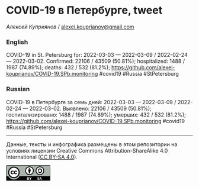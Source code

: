 COVID-19 в Петербурге, tweet
============================

*Алексей Куприянов* /
<a href="mailto:alexei.kouprianov@gmail.com" class="email">alexei.kouprianov@gmail.com</a>

### English

COVID-19 in St. Petersburg for: 2022-03-03 — 2022-03-09 / 2022-02-24 —
2022-03-02. Сonfirmed: 22106 / 43509 (50.81%); hospitalized: 1488 / 1987
(74.89%); deaths: 432 / 532 (81.2%);
<a href="https://github.com/alexei-kouprianov/COVID-19.SPb.monitoring" class="uri">https://github.com/alexei-kouprianov/COVID-19.SPb.monitoring</a>
\#covid19 \#Russia \#StPetersburg

### Russian

COVID-19 в Петербурге за семь дней: 2022-03-03 — 2022-03-09 / 2022-02-24
— 2022-03-02. Выявлено: 22106 / 43509 (50.81%); госпитализировано: 1488
/ 1987 (74.89%); умерших: 432 / 532 (81.2%);
<a href="https://github.com/alexei-kouprianov/COVID-19.SPb.monitoring" class="uri">https://github.com/alexei-kouprianov/COVID-19.SPb.monitoring</a>
\#covid19 \#Russia \#StPetersburg

------------------------------------------------------------------------

Данные, тексты и инфографика размещены в этом репозитории на условиях
лицензии Creative Commons Attribution-ShareAlike 4.0 International ([CC
BY-SA 4.0](https://creativecommons.org/licenses/by-sa/4.0/)).

![](../misc/CC-BY-SA-icon.png "CC-BY-SA")

